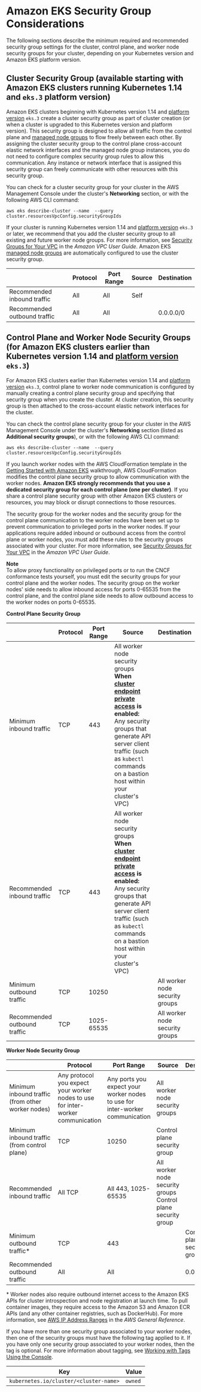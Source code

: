 # Amazon EKS Security Group Considerations<a name="sec-group-reqs"></a>

The following sections describe the minimum required and recommended security group settings for the cluster, control plane, and worker node security groups for your cluster, depending on your Kubernetes version and Amazon EKS platform version\.

## Cluster Security Group \(available starting with Amazon EKS clusters running Kubernetes 1\.14 and `eks.3` platform version\)<a name="cluster-sg"></a>

Amazon EKS clusters beginning with Kubernetes version 1\.14 and [platform version](platform-versions.md) `eks.3` create a cluster security group as part of cluster creation \(or when a cluster is upgraded to this Kubernetes version and platform version\)\. This security group is designed to allow all traffic from the control plane and [managed node groups](managed-node-groups.md) to flow freely between each other\. By assigning the cluster security group to the control plane cross\-account elastic network interfaces and the managed node group instances, you do not need to configure complex security group rules to allow this communication\. Any instance or network interface that is assigned this security group can freely communicate with other resources with this security group\.

You can check for a cluster security group for your cluster in the AWS Management Console under the cluster's **Networking** section, or with the following AWS CLI command:

```
aws eks describe-cluster --name  --query cluster.resourcesVpcConfig.securityGroupIds
```

If your cluster is running Kubernetes version 1\.14 and [platform version](platform-versions.md) `eks.3` or later, we recommend that you add the cluster security group to all existing and future worker node groups\. For more information, see [Security Groups for Your VPC](https://docs.aws.amazon.com/vpc/latest/userguide/VPC_SecurityGroups.html) in the *Amazon VPC User Guide*\. Amazon EKS [managed node groups](managed-node-groups.md) are automatically configured to use the cluster security group\.


|  | Protocol | Port Range | Source | Destination | 
| --- | --- | --- | --- | --- | 
| Recommended inbound traffic |  All  |  All  | Self |  | 
| Recommended outbound traffic |  All  |  All  |  |  0\.0\.0\.0/0  | 

## Control Plane and Worker Node Security Groups \(for Amazon EKS clusters earlier than Kubernetes version 1\.14 and [platform version](platform-versions.md) `eks.3`\)<a name="control-plane-worker-node-sgs"></a>

For Amazon EKS clusters earlier than Kubernetes version 1\.14 and [platform version](platform-versions.md) `eks.3`, control plane to worker node communication is configured by manually creating a control plane security group and specifying that security group when you create the cluster\. At cluster creation, this security group is then attached to the cross\-account elastic network interfaces for the cluster\.

You can check the control plane security group for your cluster in the AWS Management Console under the cluster's **Networking** section \(listed as **Additional security groups**\), or with the following AWS CLI command:

```
aws eks describe-cluster --name  --query cluster.resourcesVpcConfig.securityGroupIds
```

If you launch worker nodes with the AWS CloudFormation template in the [Getting Started with Amazon EKS](getting-started.md) walkthrough, AWS CloudFormation modifies the control plane security group to allow communication with the worker nodes\. **Amazon EKS strongly recommends that you use a dedicated security group for each control plane \(one per cluster\)**\. If you share a control plane security group with other Amazon EKS clusters or resources, you may block or disrupt connections to those resources\.

The security group for the worker nodes and the security group for the control plane communication to the worker nodes have been set up to prevent communication to privileged ports in the worker nodes\. If your applications require added inbound or outbound access from the control plane or worker nodes, you must add these rules to the security groups associated with your cluster\. For more information, see [Security Groups for Your VPC](https://docs.aws.amazon.com/vpc/latest/userguide/VPC_SecurityGroups.html) in the *Amazon VPC User Guide*\.

**Note**  
To allow proxy functionality on privileged ports or to run the CNCF conformance tests yourself, you must edit the security groups for your control plane and the worker nodes\. The security group on the worker nodes' side needs to allow inbound access for ports 0\-65535 from the control plane, and the control plane side needs to allow outbound access to the worker nodes on ports 0\-65535\.


**Control Plane Security Group**  

|  | Protocol | Port Range | Source | Destination | 
| --- | --- | --- | --- | --- | 
| Minimum inbound traffic |  TCP  |  443  |  All worker node security groups **When [cluster endpoint private access](cluster-endpoint.md) is enabled:** Any security groups that generate API server client traffic \(such as `kubectl` commands on a bastion host within your cluster's VPC\)  |  | 
| Recommended inbound traffic |  TCP  |  443  |  All worker node security groups **When [cluster endpoint private access](cluster-endpoint.md) is enabled:** Any security groups that generate API server client traffic \(such as `kubectl` commands on a bastion host within your cluster's VPC\)  |  | 
| Minimum outbound traffic |  TCP  |  10250  |  |  All worker node security groups  | 
| Recommended outbound traffic |  TCP  |  1025\-65535  |  |  All worker node security groups  | 


**Worker Node Security Group**  

|  | Protocol | Port Range | Source | Destination | 
| --- | --- | --- | --- | --- | 
| Minimum inbound traffic \(from other worker nodes\) |  Any protocol you expect your worker nodes to use for inter\-worker communication  |  Any ports you expect your worker nodes to use for inter\-worker communication  |  All worker node security groups  |  | 
| Minimum inbound traffic \(from control plane\) |  TCP  |  10250  |  Control plane security group  |  | 
| Recommended inbound traffic |  All TCP  |  All 443, 1025\-65535  |  All worker node security groups Control plane security group  |  | 
| Minimum outbound traffic\* |  TCP  |  443  |  |  Control plane security group  | 
| Recommended outbound traffic |  All  |  All  |  |  0\.0\.0\.0/0  | 

\* Worker nodes also require outbound internet access to the Amazon EKS APIs for cluster introspection and node registration at launch time\. To pull container images, they require access to the Amazon S3 and Amazon ECR APIs \(and any other container registries, such as DockerHub\)\. For more information, see [AWS IP Address Ranges](https://docs.aws.amazon.com/general/latest/gr/aws-ip-ranges.html) in the *AWS General Reference*\.

If you have more than one security group associated to your worker nodes, then one of the security groups must have the following tag applied to it\. If you have only one security group associated to your worker nodes, then the tag is optional\. For more information about tagging, see [Working with Tags Using the Console](eks-using-tags.md#tag-resources-console)\.


| Key | Value | 
| --- | --- | 
| `kubernetes.io/cluster/<cluster-name>` | `owned` | 